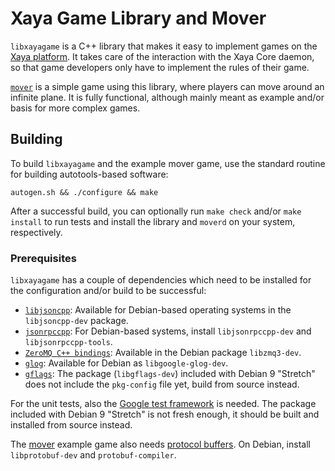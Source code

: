 # Xaya Game Library and Mover

`libxayagame` is a C++ library that makes it easy to implement games on the
[Xaya platform](https://xaya.io/).  It takes care of the interaction with
the Xaya Core daemon, so that game developers only have to implement the
rules of their game.

[`mover`](mover/README.md) is a simple game using this library, where players
can move around an infinite plane.  It is fully functional, although mainly
meant as example and/or basis for more complex games.

## Building

To build `libxayagame` and the example mover game, use the standard routine
for building autotools-based software:

```autogen.sh && ./configure && make```

After a successful build, you can optionally run `make check` and/or
`make install` to run tests and install the library and `moverd` on
your system, respectively.

### Prerequisites

`libxayagame` has a couple of dependencies which need to be installed
for the configuration and/or build to be successful:

- [`libjsoncpp`](https://github.com/open-source-parsers/jsoncpp):
  Available for Debian-based operating systems in the `libjsoncpp-dev`
  package.
- [`jsonrpccpp`](https://github.com/cinemast/libjson-rpc-cpp/):
  For Debian-based systems, install `libjsonrpccpp-dev`
  and `libjsonrpccpp-tools`.
- [`ZeroMQ C++ bindings`](http://zeromq.org/bindings:cpp):
  Available in the Debian package `libzmq3-dev`.
- [`glog`](https://github.com/google/glog):
  Available for Debian as `libgoogle-glog-dev`.
- [`gflags`](https://github.com/gflags/gflags):
  The package (`libgflags-dev`) included with Debian 9 "Stretch" does
  not include the `pkg-config` file yet, build from source instead.

For the unit tests, also the
[Google test framework](https://github.com/google/googletest) is needed.
The package included with Debian 9 "Stretch" is not fresh enough,
it should be built and installed from source instead.

The [mover](mover/README.md) example game also needs
[protocol buffers](https://developers.google.com/protocol-buffers/).
On Debian, install `libprotobuf-dev` and `protobuf-compiler`.
